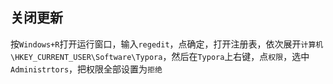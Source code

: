 ## 关闭更新

按`Windows+R`打开运行窗口，输入`regedit`，点确定，打开注册表，依次展开`计算机\HKEY_CURRENT_USER\Software\Typora`，然后在`Typora`上右键，点`权限`，选中`Administrtors`，把权限全部设置为`拒绝`